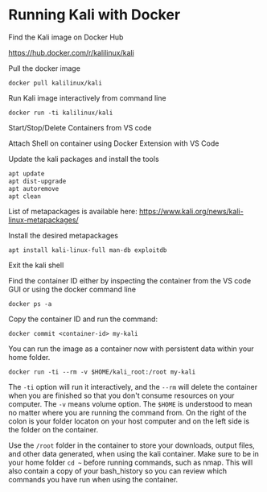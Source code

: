 # Running Kali with Docker

Find the Kali image on Docker Hub

<https://hub.docker.com/r/kalilinux/kali>

Pull the docker image

`docker pull kalilinux/kali`

Run Kali image interactively from command line

`docker run -ti kalilinux/kali`

Start/Stop/Delete Containers from VS code

Attach Shell on container using Docker Extension with VS Code

Update the kali packages and install the tools

```bash
apt update
apt dist-upgrade
apt autoremove
apt clean
```

List of metapackages is available here: <https://www.kali.org/news/kali-linux-metapackages/>

Install the desired metapackages

`apt install kali-linux-full man-db exploitdb`

Exit the kali shell

Find the container ID either by inspecting the container from the VS code GUI or using the docker command line

`docker ps -a`

Copy the container ID and run the command:

`docker commit <container-id> my-kali`

You can run the image as a container now with persistent data within your home folder.

`docker run -ti --rm -v $HOME/kali_root:/root my-kali`

The `-ti` option will run it interactively, and the `--rm` will delete the container when you are finished so that you don't consume resources on your computer. The `-v` means volume option. The `$HOME` is understood to mean no matter where you are running the command from. On the right of the colon is your folder locaton on your host computer and on the left side is the folder on the container.

Use the `/root` folder in the container to store your downloads, output files, and other data generated, when using the kali container. Make sure to be in your home folder `cd ~` before running commands, such as nmap. This will also contain a copy of your bash_history so you can review which commands you have run when using the container.
